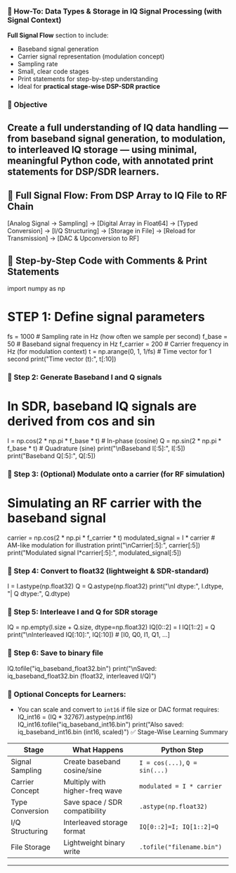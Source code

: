 ### 📘 How-To: Data Types & Storage in IQ Signal Processing (with Signal Context)
**Full Signal Flow** section to include:

* Baseband signal generation
* Carrier signal representation (modulation concept)
* Sampling rate
* Small, clear code stages
* Print statements for step-by-step understanding
* Ideal for **practical stage-wise DSP-SDR practice**
### 🎯 Objective

Create a full understanding of IQ data handling — from baseband signal generation, to modulation, to interleaved IQ storage — using minimal, meaningful Python code, with annotated print statements for DSP/SDR learners.
---
## 🔁 **Full Signal Flow: From DSP Array to IQ File to RF Chain**

[Analog Signal → Sampling] 
→ [Digital Array in Float64] 
→ [Typed Conversion] 
→ [I/Q Structuring]
→ [Storage in File]
→ [Reload for Transmission]
→ [DAC & Upconversion to RF]
## 🧩 Step-by-Step Code with Comments & Print Statements
import numpy as np
# STEP 1: Define signal parameters
fs = 1000          # Sampling rate in Hz (how often we sample per second)
f_base = 50        # Baseband signal frequency in Hz
f_carrier = 200    # Carrier frequency in Hz (for modulation context)
t = np.arange(0, 1, 1/fs)  # Time vector for 1 second
print("Time vector (t):", t[:10])
### 🔹 Step 2: Generate Baseband I and Q signals
# In SDR, baseband IQ signals are derived from cos and sin
I = np.cos(2 * np.pi * f_base * t)  # In-phase (cosine)
Q = np.sin(2 * np.pi * f_base * t)  # Quadrature (sine)
print("\nBaseband I[:5]:", I[:5])
print("Baseband Q[:5]:", Q[:5])
### 🔹 Step 3: (Optional) Modulate onto a carrier (for RF simulation)
# Simulating an RF carrier with the baseband signal
carrier = np.cos(2 * np.pi * f_carrier * t)
modulated_signal = I * carrier  # AM-like modulation for illustration
print("\nCarrier[:5]:", carrier[:5])
print("Modulated signal I*carrier[:5]:", modulated_signal[:5])
### 🔹 Step 4: Convert to float32 (lightweight & SDR-standard)
I = I.astype(np.float32)
Q = Q.astype(np.float32)
print("\nI dtype:", I.dtype, "| Q dtype:", Q.dtype)
### 🔹 Step 5: Interleave I and Q for SDR storage
IQ = np.empty(I.size + Q.size, dtype=np.float32)
IQ[0::2] = I
IQ[1::2] = Q
print("\nInterleaved IQ[:10]:", IQ[:10])  # [I0, Q0, I1, Q1, ...]
### 🔹 Step 6: Save to binary file
IQ.tofile("iq_baseband_float32.bin")
print("\nSaved: iq_baseband_float32.bin (float32, interleaved I/Q)")
### 🧠 Optional Concepts for Learners:
* You can scale and convert to `int16` if file size or DAC format requires:
IQ_int16 = (IQ * 32767).astype(np.int16)
IQ_int16.tofile("iq_baseband_int16.bin")
print("Also saved: iq_baseband_int16.bin (int16, scaled)")
✅ Stage-Wise Learning Summary

| Stage           | What Happens                   | Python Step                    |
| --------------- | ------------------------------ | ------------------------------ |
| Signal Sampling | Create baseband cosine/sine    | `I = cos(...)`, `Q = sin(...)` |
| Carrier Concept | Multiply with higher-freq wave | `modulated = I * carrier`      |
| Type Conversion | Save space / SDR compatibility | `.astype(np.float32)`          |
| I/Q Structuring | Interleaved storage format     | `IQ[0::2]=I; IQ[1::2]=Q`       |
| File Storage    | Lightweight binary write       | `.tofile("filename.bin")`      |
---
